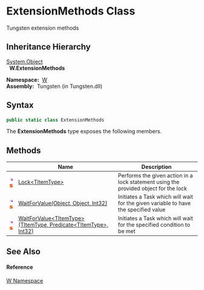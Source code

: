 ExtensionMethods Class
======================
  Tungsten extension methods


Inheritance Hierarchy
---------------------
[System.Object][1]  
  **W.ExtensionMethods**  

  **Namespace:**  [W][2]  
  **Assembly:**  Tungsten (in Tungsten.dll)

Syntax
------

```csharp
public static class ExtensionMethods
```

The **ExtensionMethods** type exposes the following members.


Methods
-------

                                 | Name                                                                       | Description                                                                          
-------------------------------- | -------------------------------------------------------------------------- | ------------------------------------------------------------------------------------ 
![Public method]![Static member] | [Lock&lt;TItemType>][3]                                                    | Performs the given action in a lock statement using the provided object for the lock 
![Public method]![Static member] | [WaitForValue(Object, Object, Int32)][4]                                   | Initiates a Task which will wait for the given variable to have the specified value  
![Public method]![Static member] | [WaitForValue&lt;TItemType>(TItemType, Predicate&lt;TItemType>, Int32)][5] | Initiates a Task which will wait for the specified condition to be met               


See Also
--------

#### Reference
[W Namespace][2]  

[1]: http://msdn.microsoft.com/en-us/library/e5kfa45b
[2]: ../README.md
[3]: Lock__1.md
[4]: WaitForValue.md
[5]: WaitForValue__1.md
[Public method]: ../../_icons/pubmethod.gif "Public method"
[Static member]: ../../_icons/static.gif "Static member"